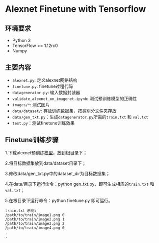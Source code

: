 # Alexnet Finetune with Tensorflow
## 环境要求

- Python 3
- TensorFlow >= 1.12rc0
- Numpy


## 主要内容

- `alexnet.py`: 定义alexnet网络结构
- `finetune.py`: finetune过程代码
- `datagenerator.py`: 输入数据封装器
- `validate_alexnet_on_imagenet.ipynb`: 测试预训练模型的正确性
- `images/*`: 测试图片
- `data/dataset/`: 存放训练数据集，按类别分文件夹存放
- `data/gen_txt.py`：生成`datagenerator.py`所需的`train.txt` 和 `val.txt`
- `test.py`：测试finetune训练效果

## Finetune训练步骤


1.下载alexnet预训练[模型](http://www.cs.toronto.edu/~guerzhoy/tf_alexnet/bvlc_alexnet.npy)，放到根目录下；

2.将目标数据集放到data/dataset目录下；

3.修改data/gen_txt.py中的dataset_dir为目标数据集；

4.在data/目录下运行命令：python gen_txt.py，即可生成相应的`train.txt` 和 `val.txt`；

5.在根目录下运行命令：python finetune.py 即可运行。


```
train.txt 示例:
/path/to/train/image1.png 0
/path/to/train/image2.png 1
/path/to/train/image3.png 2
/path/to/train/image4.png 0
.
.
```

